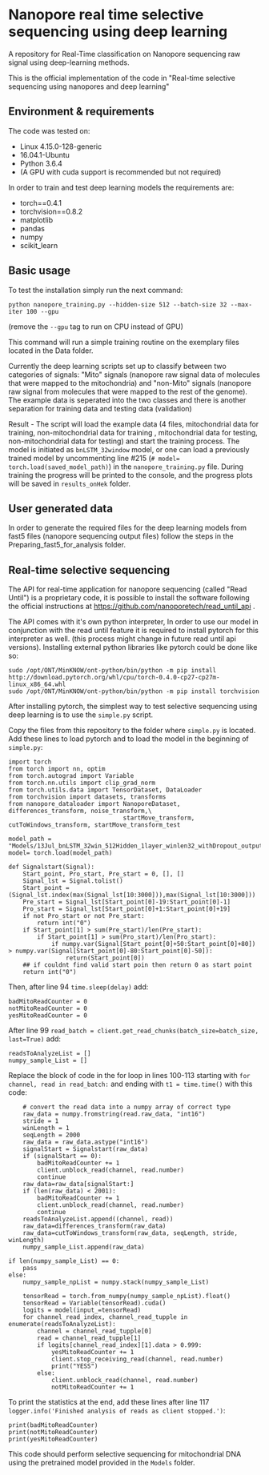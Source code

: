 # Nanopore real time selective sequencing using deep learning
A repository for Real-Time classification on Nanopore sequencing raw signal using deep-learning methods.

This is the official implementation of the code in "Real-time selective sequencing using nanopores and deep learning"

## Environment & requirements
The code was tested on:

* Linux 4.15.0-128-generic
* 16.04.1-Ubuntu
* Python 3.6.4
* (A GPU with cuda support is recommended but not required)


In order to train and test deep learning models the requirements are:
* torch==0.4.1
* torchvision==0.8.2
* matplotlib
* pandas
* numpy
* scikit_learn


## Basic usage
To test the installation simply run the next command:

    python nanopore_training.py --hidden-size 512 --batch-size 32 --max-iter 100 --gpu

(remove the `--gpu` tag to run on CPU instead of GPU)

This command will run a simple training routine on the exemplary files located in the Data folder.

Currently the deep learning scripts set up to classify between two categories of signals: "Mito" signals (nanopore raw signal data of molecules that were mapped to the mitochondria) and "non-Mito" signals (nanopore raw signal from molecules that were mapped to the rest of the genome). The example data is seperated into the two classes and there is another separation for training data and testing data (validation)

Result - The script will load the example data (4 files, mitochondrial data for training, non-mitochondrial data for training , mitochondrial data for testing, non-mitochondrial data for testing) and start the training process. The model is initiated as `bnLSTM_32window` model, or one can load a previously trained model by uncommenting line #215 (`# model= torch.load(saved_model_path)`) in the `nanopore_training.py` file. During training the progress will be printed to the console, and the progress plots will be saved in `results_onHek` folder.

## User generated data

In order to generate the required files for the deep learning models from fast5 files (nanopore sequencing output files) follow the steps in the Preparing_fast5_for_analysis folder.

## Real-time selective sequencing

The API for real-time application for nanopore sequencing (called "Read Until") is a proprietary code, it is possible to install the software following the official instructions at https://github.com/nanoporetech/read_until_api .

The API comes with it's own python interpreter, In order to use our model in conjunction with the read until feature it is required to install pytorch for this interpreter as well. (this process  might change in future read until api versions). Installing external python libraries like pytorch could be done like so:

```
sudo /opt/ONT/MinKNOW/ont-python/bin/python -m pip install http://download.pytorch.org/whl/cpu/torch-0.4.0-cp27-cp27m-linux_x86_64.whl
sudo /opt/ONT/MinKNOW/ont-python/bin/python -m pip install torchvision 
```

After installing pytorch, the simplest way to test selective sequencing using deep learning is to use the `simple.py` script.

Copy the files from this repository to the folder where `simple.py` is located. Add these lines to load pytorch and to load the model in the beginning of `simple.py`:

```
import torch
from torch import nn, optim
from torch.autograd import Variable
from torch.nn.utils import clip_grad_norm
from torch.utils.data import TensorDataset, DataLoader
from torchvision import datasets, transforms
from nanopore_dataloader import NanoporeDataset, differences_transform, noise_transform,\
								startMove_transform, cutToWindows_transform, startMove_transform_test

model_path = "Models/13Jul_bnLSTM_32win_512Hidden_1layer_winlen32_withDropout_outputLastStep/Nanopore_model.pth"
model= torch.load(model_path)

def Signalstart(Signal):
    Start_point, Pro_start, Pre_start = 0, [], []
    Signal_lst = Signal.tolist()
    Start_point = (Signal_lst.index(max(Signal_lst[10:3000])),max(Signal_lst[10:3000]))
    Pre_start = Signal_lst[Start_point[0]-19:Start_point[0]-1]
    Pro_start = Signal_lst[Start_point[0]+1:Start_point[0]+19]
    if not Pro_start or not Pre_start:
        return int("0")
    if Start_point[1] > sum(Pre_start)/len(Pre_start):
        if Start_point[1] > sum(Pro_start)/len(Pro_start):
            if numpy.var(Signal[Start_point[0]+50:Start_point[0]+80]) > numpy.var(Signal[Start_point[0]-80:Start_point[0]-50]):
                return(Start_point[0])
    ## if couldnt find valid start poin then return 0 as start point
    return int("0")
```

Then, after line 94 `time.sleep(delay)` add:

```
badMitoReadCounter = 0
notMitoReadCounter = 0
yesMitoReadCounter = 0
```

After line 99 `read_batch = client.get_read_chunks(batch_size=batch_size, last=True)` add:

```
readsToAnalyzeList = []
numpy_sample_List = []
```

Replace the block of code in the for loop in lines 100-113 starting with `for channel, read in read_batch:` and ending with `t1 = time.time()` with this code:

```
    # convert the read data into a numpy array of correct type
    raw_data = numpy.fromstring(read.raw_data, "int16")
    stride = 1
    winLength = 1
    seqLength = 2000
    raw_data = raw_data.astype("int16")
    signalStart = Signalstart(raw_data)
    if (signalStart == 0):
        badMitoReadCounter += 1
        client.unblock_read(channel, read.number)
        continue
    raw_data=raw_data[signalStart:]
    if (len(raw_data) < 2001):
        badMitoReadCounter += 1
        client.unblock_read(channel, read.number)
        continue
    readsToAnalyzeList.append((channel, read))
    raw_data=differences_transform(raw_data)
    raw_data=cutToWindows_transform(raw_data, seqLength, stride, winLength)
    numpy_sample_List.append(raw_data)

if len(numpy_sample_List) == 0:
    pass
else:
    numpy_sample_npList = numpy.stack(numpy_sample_List)

    tensorRead = torch.from_numpy(numpy_sample_npList).float()
    tensorRead = Variable(tensorRead).cuda()
    logits = model(input_=tensorRead)
    for channel_read_index, channel_read_tupple in enumerate(readsToAnalyzeList):
        channel = channel_read_tupple[0]
        read = channel_read_tupple[1]
        if logits[channel_read_index][1].data > 0.999:
            yesMitoReadCounter += 1
            client.stop_receiving_read(channel, read.number)
            print("YESS")
        else:
            client.unblock_read(channel, read.number)
            notMitoReadCounter += 1
```

To print the statistics at the end, add these lines after line 117  `logger.info('Finished analysis of reads as client stopped.')`:

```   
print(badMitoReadCounter)
print(notMitoReadCounter)
print(yesMitoReadCounter)
```

This code should perform selective sequencing for mitochondrial DNA using the pretrained model provided in the `Models` folder.








